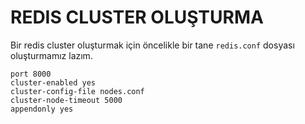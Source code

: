 # REDIS CLUSTER OLUŞTURMA

Bir redis cluster oluşturmak için öncelikle bir tane `redis.conf` dosyası oluşturmamız lazım.

```
port 8000
cluster-enabled yes
cluster-config-file nodes.conf
cluster-node-timeout 5000
appendonly yes
```

